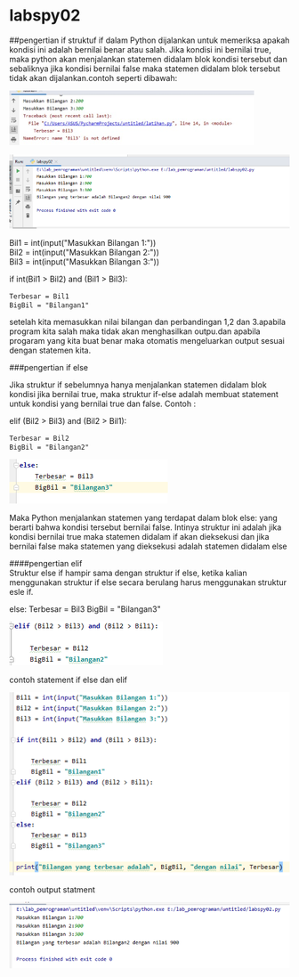 # labspy02

##pengertian if
struktuf if dalam Python dijalankan untuk memeriksa apakah kondisi ini adalah bernilai benar atau salah.
Jika kondisi ini bernilai true, maka python akan menjalankan statemen didalam blok kondisi tersebut 
dan sebaliknya jika kondisi bernilai false maka statemen didalam blok tersebut tidak akan dijalankan.contoh seperti dibawah: 


![iftrue/false](https://github.com/dimashst777/labspy02/blob/master/gambar/phycarm%20yang%20salah.png)


![iftrue/false](https://github.com/dimashst777/labspy02/blob/master/gambar/phycharm%20yang%20benar.png)


Bil1 = int(input("Masukkan Bilangan 1:"))  
Bil2 = int(input("Masukkan Bilangan 2:"))  
Bil3 = int(input("Masukkan Bilangan 3:"))  

if int(Bil1 > Bil2) and (Bil1 > Bil3):

    Terbesar = Bil1
    BigBil = "Bilangan1"

setelah kita memasukkan nilai bilangan dan perbandingan 1,2 dan 3.apabila program kita salah maka tidak akan 
menghasilkan outpu.dan apabila progaram yang kita buat benar maka otomatis mengeluarkan output sesuai dengan 
statemen kita.

###pengertian if else

Jika struktur if sebelumnya hanya menjalankan statemen didalam blok kondisi jika bernilai true, maka
struktur if-else adalah membuat statement untuk kondisi yang bernilai true dan false. Contoh :

elif (Bil2 > Bil3) and (Bil2 > Bil1):

    Terbesar = Bil2
    BigBil = "Bilangan2"



![ifelse/ifelse](https://github.com/dimashst777/labspy02/blob/master/gambar/else.png)



Maka Python menjalankan statemen yang terdapat dalam blok else:
yang berarti bahwa kondisi tersebut bernilai false. 
Intinya struktur ini adalah jika kondisi bernilai true maka statemen didalam if akan 
dieksekusi dan jika bernilai false maka statemen yang dieksekusi adalah statemen didalam else

####pengertian elif  
Struktur else if hampir sama dengan struktur if else, ketika kalian menggunakan struktur 
if else secara berulang harus menggunakan struktur esle if.

else:
    Terbesar = Bil3
    BigBil = "Bilangan3"



![elif/elif](https://github.com/dimashst777/labspy02/blob/master/gambar/elif.png)


contoh statement if else dan elif


![statementifelse](https://github.com/dimashst777/labspy02/blob/master/gambar/statement%20if%20else%2Cel%20if.png)


contoh output statment


![outputstatement](https://github.com/dimashst777/labspy02/blob/master/gambar/output%20staement%20if%20else%2Cel%20if.png)





